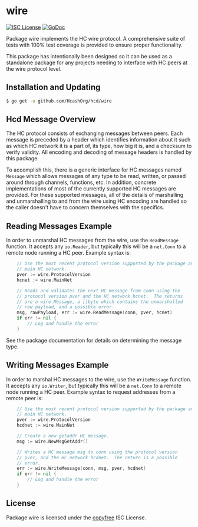 wire
====

[![ISC License](http://img.shields.io/badge/license-ISC-blue.svg)](http://copyfree.org)
[![GoDoc](https://img.shields.io/badge/godoc-reference-blue.svg)](http://godoc.org/github.com/HcashOrg/hcd/wire)

Package wire implements the HC wire protocol.  A comprehensive suite of
tests with 100% test coverage is provided to ensure proper functionality.

This package has intentionally been designed so it can be used as a standalone
package for any projects needing to interface with HC peers at the wire
protocol level.

## Installation and Updating

```bash
$ go get -u github.com/HcashOrg/hcd/wire
```

## Hcd Message Overview

The HC protocol consists of exchanging messages between peers. Each message
is preceded by a header which identifies information about it such as which
HC network it is a part of, its type, how big it is, and a checksum to
verify validity. All encoding and decoding of message headers is handled by this
package.

To accomplish this, there is a generic interface for HC messages named
`Message` which allows messages of any type to be read, written, or passed
around through channels, functions, etc. In addition, concrete implementations
of most of the currently supported HC messages are provided. For these
supported messages, all of the details of marshalling and unmarshalling to and
from the wire using HC encoding are handled so the caller doesn't have to
concern themselves with the specifics.

## Reading Messages Example

In order to unmarshal HC messages from the wire, use the `ReadMessage`
function. It accepts any `io.Reader`, but typically this will be a `net.Conn`
to a remote node running a HC peer.  Example syntax is:

```Go
	// Use the most recent protocol version supported by the package and the
	// main HC network.
	pver := wire.ProtocolVersion
	hcnet := wire.MainNet

	// Reads and validates the next HC message from conn using the
	// protocol version pver and the HC network hcnet.  The returns
	// are a wire.Message, a []byte which contains the unmarshalled
	// raw payload, and a possible error.
	msg, rawPayload, err := wire.ReadMessage(conn, pver, hcnet)
	if err != nil {
		// Log and handle the error
	}
```

See the package documentation for details on determining the message type.

## Writing Messages Example

In order to marshal HC messages to the wire, use the `WriteMessage`
function. It accepts any `io.Writer`, but typically this will be a `net.Conn`
to a remote node running a HC peer. Example syntax to request addresses
from a remote peer is:

```Go
	// Use the most recent protocol version supported by the package and the
	// main HC network.
	pver := wire.ProtocolVersion
	hcdnet := wire.MainNet

	// Create a new getaddr HC message.
	msg := wire.NewMsgGetAddr()

	// Writes a HC message msg to conn using the protocol version
	// pver, and the HC network hcdnet.  The return is a possible
	// error.
	err := wire.WriteMessage(conn, msg, pver, hcdnet)
	if err != nil {
		// Log and handle the error
	}
```

## License

Package wire is licensed under the [copyfree](http://copyfree.org) ISC
License.
